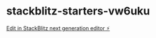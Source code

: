 # stackblitz-starters-vw6uku

[Edit in StackBlitz next generation editor ⚡️](https://stackblitz.com/~/github.com/RajavarapuNageswarao/stackblitz-starters-vw6uku)